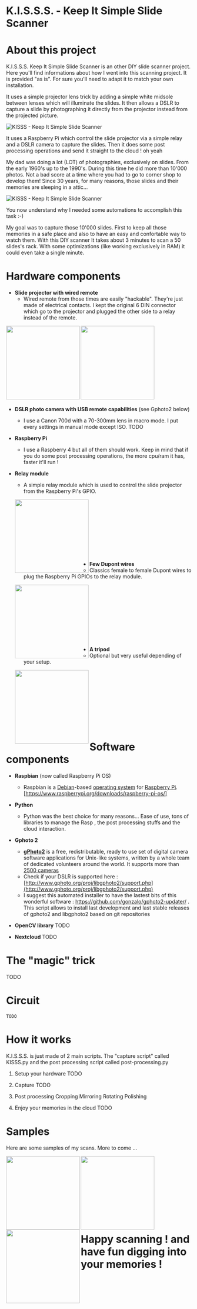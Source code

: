 # K.I.S.S.S. - Keep It Simple Slide Scanner

# About this project
K.I.S.S.S. Keep It Simple Slide Scanner is an other DIY slide scanner project. Here you'll find informations about how I went into this scanning project. It is provided "as is". For sure you'll need to adapt it to match your own installation.

It uses a simple projector lens trick by adding a simple white midsole between  lenses which will illuminate the slides. It then allows a DSLR to capture a slide by photographing it directly from the projector instead from the projected picture. 

![KISSS - Keep It Simple Slide Scanner](https://github.com/storagebits/KISSS/blob/master/images/final.jpg?raw=true)

It uses a Raspberry Pi which control the slide projector via a simple relay and a DSLR camera to capture the slides. Then it does some post processing operations and send it straight to the cloud ! oh yeah

My dad was doing a lot (LOT) of photographies, exclusively on slides. From the early 1960's up to the 1990's. During this time he did more than 10'000 photos. Not a bad score at a time where you had to go to corner shop to develop them!  Since 30 years, for many reasons, those slides and their memories are sleeping in a attic...  

![KISSS - Keep It Simple Slide Scanner](https://github.com/storagebits/KISSS/blob/master/images/slidestock.jpg?raw=true)

You now understand why I needed some automations to accomplish this task :-)
   
My goal was to capture those 10'000 slides. First to keep all those memories in a safe place and also to have an easy and confortable way to watch them. With this DIY scanner It takes about 3 minutes to scan a 50 slides's rack. With some optimizations (like working exclusively in RAM) it could even take a single minute. 

# Hardware components
 - **Slide projector with wired remote**
	 - Wired remote from those times are easily "hackable". They're just made of electrical contacts. I kept the original 6 DIN connector which go to the projector and plugged the other side to a relay instead of the remote.
	
<center><a href="https://github.com/storagebits/KISSS/blob/master/images/remote1.jpg?raw=true" target="_blank"><img src="https://github.com/storagebits/KISSS/blob/master/images/remote1.jpg?raw=true" align="left" width="200" ></a>

<a href="https://github.com/storagebits/KISSS/blob/master/images/remote2.jpg?raw=true" target="_blank"><img src="https://github.com/storagebits/KISSS/blob/master/images/remote2.jpg?raw=true" align="left" width="200" ></a>
 </center>
 <br><br><br><br><br><br><br><br><br><br><br><br>

 
 - **DSLR photo camera with USB remote capabilities** (see Gphoto2 below)
	 - I use a Canon 700d with a 70-300mm lens in macro mode. I put every settings in manual mode except ISO. TODO
	 
 - **Raspberry Pi** 
	 - I use a Raspberry 4 but all of them should work. Keep in mind that if you do some post processing operations, the more cpu/ram it has, faster it'll run !

 - **Relay module**
	 - A simple relay module which is used to control the slide projector from the Raspberry Pi's GPIO.
	 <p><a href="https://github.com/storagebits/KISSS/blob/master/images/relay-module.jpg?raw=true" target="_blank"><img src="https://github.com/storagebits/KISSS/blob/master/images/relay-module.jpg?raw=true" align="left" width="200" ></a>
 </p>
 <br><br><br><br><br><br><br><br><br>
 
 - **Few Dupont wires**
	 - Classics female to female Dupont wires to plug the Raspberry Pi GPIOs to the relay module.
	 <p><a href="https://github.com/storagebits/KISSS/blob/master/images/dupont-female.jpg?raw=true" target="_blank"><img src="https://github.com/storagebits/KISSS/blob/master/images/dupont-female.jpg?raw=true" align="left" width="200" ></a>
 </p>
 <br><br><br><br><br><br><br><br><br>

 - **A tripod**
	 - Optional but very useful depending of your setup. 
 	 <p><a href="https://github.com/storagebits/KISSS/blob/master/images/tripod.jpg?raw=true" target="_blank"><img src="https://github.com/storagebits/KISSS/blob/master/images/tripod.jpg?raw=true" align="left" width="200" ></a>
 </p>
 <br><br><br><br><br><br><br><br><br>
 
# Software components
 - **Raspbian** (now called Raspberry Pi OS)
	 - Raspbian is a [Debian](https://en.wikipedia.org/wiki/Debian "Debian")-based [operating system](https://en.wikipedia.org/wiki/Operating_system "Operating system") for [Raspberry Pi](https://en.wikipedia.org/wiki/Raspberry_Pi "Raspberry Pi"). [https://www.raspberrypi.org/downloads/raspberry-pi-os/]

- **Python**
	- Python was the best choice for many reasons... Ease of use, tons of libraries to manage the Rasp , the post processing stuffs and the cloud interaction.

- **Gphoto 2**
	- [**gPhoto2**](http://www.gphoto.org/proj/)  is a free, redistributable, ready to use set of digital camera software applications for Unix-like systems, written by a whole team of dedicated volunteers around the world. It supports more than  [2500 cameras](http://www.gphoto.org/proj/libgphoto2/support.php)
	- Check if your DSLR is supported here : [http://www.gphoto.org/proj/libgphoto2/support.php](http://www.gphoto.org/proj/libgphoto2/support.php)
	- I suggest this automated installer to have the lastest bits of this wonderful software : https://github.com/gonzalo/gphoto2-updater/  . This script allows to install last development and last stable releases of gphoto2 and libgphoto2 based on git repositories

- **OpenCV library**
TODO
- **Nextcloud**
TODO

# The "magic" trick
TODO
# Circuit
	TODO

# How it works
K.I.S.S.S. is just made of 2 main scripts. The "capture script" called KISSS.py and the post processing script called post-processing.py

 1. Setup your hardware
	TODO
	
 3. Capture
	TODO
	
 4. Post processing
	Cropping
	Mirroring
	Rotating
	Polishing
	
 5. Enjoy your memories in the cloud
	TODO

# Samples
Here are some samples of my scans. More to come ...

<a href="https://github.com/storagebits/KISSS/blob/master/images/exemple-italy-old.jpg?raw=true" target="_blank"><img src="https://github.com/storagebits/KISSS/blob/master/images/exemple-italy-old.jpg?raw=true" align="left" width="200" ></a>
<a href="https://github.com/storagebits/KISSS/blob/master/images/exemple-lille.jpg?raw=true"><img src="https://github.com/storagebits/KISSS/blob/master/images/exemple-lille.jpg?raw=true" align="left" width="200" ></a>
<a href="https://github.com/storagebits/KISSS/blob/master/images/exemple-calais.jpg?raw=true"><img src="https://github.com/storagebits/KISSS/blob/master/images/exemple-calais.jpg?raw=true" align="left" width="200" ></a>

<br><br><br><br><br><br><br><br><br><br>

#  Happy scanning ! and have fun digging into your memories !
<!--stackedit_data:
eyJoaXN0b3J5IjpbMTc0MjMyODYwLC0xMjAwNDQzMzQ3LC0xND
Y3NjU2OTcxLDE4NDIzMTgxMTgsMTI1NzExMTc3NSwxMzc4MDkx
OTAzLC0yMDE4MDAzOTQzLDE5ODMzNjcxMjcsLTYzODE5NzM3Ni
wxMDM5ODk2LDEzMTcxNDcxODQsODIxMDc5ODE4LC0xMTcyNzg3
NTA5LC01OTY5OTY4MSwxNDU2ODI4NDI1LC04MjQyNjM1OTAsLT
Q5MDk5MTQ3NiwtMjU3Mzg0MDc4LC05NTYwMjQ0MjAsLTUwMjI4
NTc4XX0=
-->